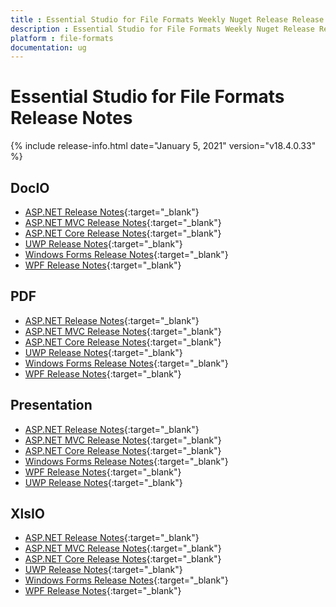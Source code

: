 ```yaml
---
title : Essential Studio for File Formats Weekly Nuget Release Release Notes  
description : Essential Studio for File Formats Weekly Nuget Release Release Notes  
platform : file-formats
documentation: ug
---
```


# Essential Studio for File Formats  Release Notes  

{% include release-info.html date="January 5, 2021" version="v18.4.0.33" %} 

## DocIO

* [ASP.NET Release Notes](/aspnet/release-notes/v18.4.0.33#docio){:target="_blank"}
* [ASP.NET MVC Release Notes](/aspnetmvc/release-notes/v18.4.0.33#docio){:target="_blank"}
* [ASP.NET Core Release Notes](/aspnet-core/release-notes/v18.4.0.33#docio){:target="_blank"}
* [UWP Release Notes](/uwp/release-notes/v18.4.0.33#docio){:target="_blank"}
* [Windows Forms Release Notes](/windowsforms/release-notes/v18.4.0.33#docio){:target="_blank"}
* [WPF Release Notes](/wpf/release-notes/v18.4.0.33#docio){:target="_blank"}


## PDF

* [ASP.NET Release Notes](/aspnet/release-notes/v18.4.0.33#pdf){:target="_blank"}
* [ASP.NET MVC Release Notes](/aspnetmvc/release-notes/v18.4.0.33#pdf){:target="_blank"}
* [ASP.NET Core Release Notes](/aspnet-core/release-notes/v18.4.0.33#pdf){:target="_blank"}
* [UWP Release Notes](/uwp/release-notes/v18.4.0.33#pdf){:target="_blank"}
* [Windows Forms Release Notes](/windowsforms/release-notes/v18.4.0.33#pdf){:target="_blank"}
* [WPF Release Notes](/wpf/release-notes/v18.4.0.33#pdf){:target="_blank"}


## Presentation

* [ASP.NET Release Notes](/aspnet/release-notes/v18.4.0.33#presentation){:target="_blank"}
* [ASP.NET MVC Release Notes](/aspnetmvc/release-notes/v18.4.0.33#presentation){:target="_blank"}
* [ASP.NET Core Release Notes](/aspnet-core/release-notes/v18.4.0.33#presentation){:target="_blank"}
* [Windows Forms Release Notes](/windowsforms/release-notes/v18.4.0.33#presentation){:target="_blank"}
* [WPF Release Notes](/wpf/release-notes/v18.4.0.33#presentation){:target="_blank"}
* [UWP Release Notes](/uwp/release-notes/v18.4.0.33#presentation){:target="_blank"}


## XlsIO

* [ASP.NET Release Notes](/aspnet/release-notes/v18.4.0.33#xlsio){:target="_blank"}
* [ASP.NET MVC Release Notes](/aspnetmvc/release-notes/v18.4.0.33#xlsio){:target="_blank"}
* [ASP.NET Core Release Notes](/aspnet-core/release-notes/v18.4.0.33#xlsio){:target="_blank"}
* [UWP Release Notes](/uwp/release-notes/v18.4.0.33#xlsio){:target="_blank"}
* [Windows Forms Release Notes](/windowsforms/release-notes/v18.4.0.33#xlsio){:target="_blank"}
* [WPF Release Notes](/wpf/release-notes/v18.4.0.33#xlsio){:target="_blank"}